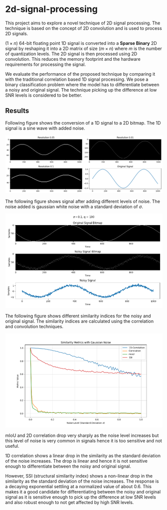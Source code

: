 # 2d-signal-processing

This project aims to explore a novel technique of 2D signal processing. The technique is based on the concept of 2D convolution and is used to process 2D signals.

($1 \times n$) 64-bit floating point 1D signal is converted into a <b>Sparse Binary</b> 2D signal by reshaping it into a 2D matrix of size $(m \times n)$ where $m$ is the number of quantization levels. The 2D signal is then processed using 2D convolution. This reduces the memory footprint and the hardware requirements for processing the signal.

We evaluate the performance of the proposed technique by comparing it with the traditional correlation based 1D signal processing. We pose a binary classification problem where the model has to differentiate between a noisy and original signal. The technique picking up the difference at low SNR levels is considered to be better.

## Results

Following figure shows the conversion of a 1D signal to a 2D bitmap. The 1D signal is a sine wave with added noise.

![1D to 2D conversion](./output.png)

The following figure shows signal after adding different levels of noise. The noise added is gaussian white noise with a standard deviation of $\sigma$.

![Correlation](./sample_noisy_bitmap.png)

The following figure shows different similarity indices for the noisy and original signal. The similarity indices are calculated using the correlation and convolution techniques.

![Correlation](./similarity_indices.png)

mIoU and 2D correlation drop very sharply as the noise level increases but this level of noise is very common in signals hence it is too sensitive and not useful.

1D correlation shows a linear drop in the similarity as the standard deviation of the noise increases. The drop is linear and hence it is not sensitive enough to differentiate between the noisy and original signal.

However, SSI (structural similarity index) shows a non-linear drop in the similarity as the standard deviation of the noise increases. The response is a decaying exponential settling at a normalized value of about 0.6. This makes it a good candidate for differentiating between the noisy and original signal as it is sensitive enough to pick up the difference at low SNR levels and also robust enough to not get affected by high SNR levels.
